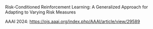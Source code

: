 Risk-Conditioned Reinforcement Learning: A Generalized Approach for Adapting to Varying Risk Measures

AAAI 2024: https://ojs.aaai.org/index.php/AAAI/article/view/29589

